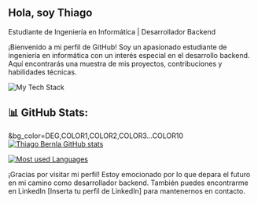 ## Hola, soy Thiago
Estudiante de Ingeniería en Informática | Desarrollador Backend

¡Bienvenido a mi perfil de GitHub! Soy un apasionado estudiante de ingeniería en informática con un interés especial en el desarrollo backend. Aquí encontrarás una muestra de mis proyectos, contribuciones y habilidades técnicas.

![My Tech Stack](https://github-readme-tech-stack.vercel.app/api/cards?lineCount=1&bg=%230D1117&badge=%23161B22&border=%2321262D&titleColor=%2358A6FF&line1=SPRING%2CSPRING%2C26992f%3BJAVA%2CJAVA%2Cda0d0d%3BBootstrap%2CBootstrap%2C7b03a5%3BHTML5%2CHTML5%2Cdd7904%3BCSS3%2CCSS3%2C134bc7%3BJavaScript%2CJavaScript%2Cf2f03f%3BMysql%2CMysql%2C0859c7%3BmariaDB%2CmariaDB%2C1a14c6%3B)

## 📊 GitHub Stats:
&bg_color=DEG,COLOR1,COLOR2,COLOR3...COLOR10
[![Thiago Bernla GitHub stats](https://github-readme-stats.vercel.app/apithiagobrnalanuraghazra)](https://github.com/anuraghazra/github-readme-stats)

[![Most used Languages](https://github-readme-stats.vercel.app/api/top-langs/?thiagobrnal=anuraghazra&layout=compact)](https://github.com/anuraghazra/github-readme-stats)
  
¡Gracias por visitar mi perfil! Estoy emocionado por lo que depara el futuro en mi camino como desarrollador backend. También puedes encontrarme en LinkedIn [Inserta tu perfil de LinkedIn] para mantenernos en contacto.
<!--
**thiagobrnal/thiagobrnal** is a ✨ _special_ ✨ repository because its `README.md` (this file) appears on your GitHub profile.

Here are some ideas to get you started:

- 🔭 I’m currently working on ...
- 🌱 I’m currently learning ...
- 👯 I’m looking to collaborate on ...
- 🤔 I’m looking for help with ...
- 💬 Ask me about ...
- 📫 How to reach me: ...
- 😄 Pronouns: ...
- ⚡ Fun fact: ...
-->
